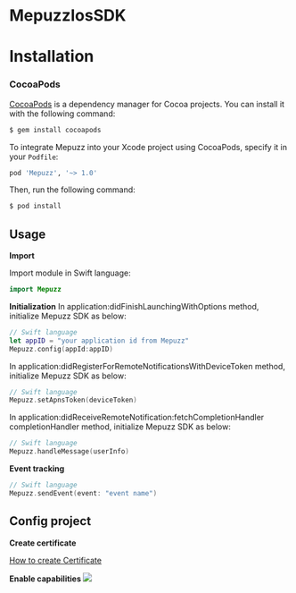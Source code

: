 # MepuzzIosSDK
# Installation

### CocoaPods

[CocoaPods](http://cocoapods.org) is a dependency manager for Cocoa projects. You can install it with the following command:

```bash
$ gem install cocoapods
```

To integrate Mepuzz into your Xcode project using CocoaPods, specify it in your `Podfile`:

```bash
pod 'Mepuzz', '~> 1.0'
```

Then, run the following command:

```bash
$ pod install
```

## Usage
**Import**

Import module in Swift language:
```swift
import Mepuzz
```

**Initialization**
In application:didFinishLaunchingWithOptions method, initialize Mepuzz SDK as below:

```swift
// Swift language
let appID = "your application id from Mepuzz"
Mepuzz.config(appId:appID)
```
In application:didRegisterForRemoteNotificationsWithDeviceToken method, initialize Mepuzz SDK as below:
```swift
// Swift language
Mepuzz.setApnsToken(deviceToken)
```
In application:didReceiveRemoteNotification:fetchCompletionHandler completionHandler method, initialize Mepuzz SDK as below:

```swift
// Swift language
Mepuzz.handleMessage(userInfo)
```
**Event tracking**
```swift
// Swift language
Mepuzz.sendEvent(event: "event name")
```
## Config project

**Create certificate**

[How to create Certificate](https://developer.apple.com/documentation/usernotifications/setting_up_a_remote_notification_server/establishing_a_certificate-based_connection_to_apns)

**Enable capabilities**
<img src="https://koenig-media.raywenderlich.com/uploads/2018/09/Push-Notification-Capability.png" />
